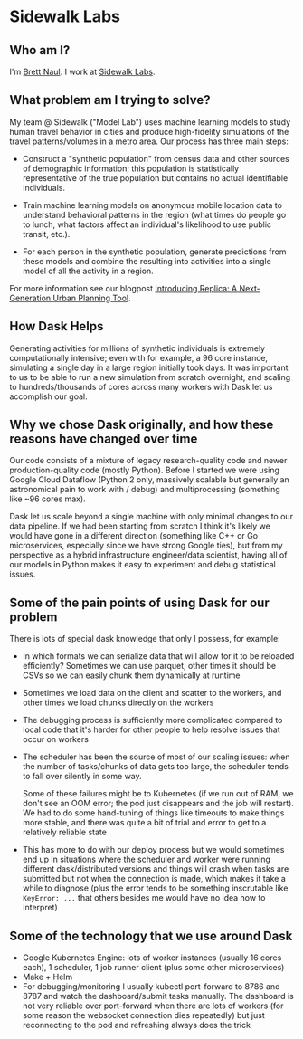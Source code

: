 Sidewalk Labs
=============

Who am I?
---------

I'm [Brett Naul](https://github.com/bnaul).
I work at [Sidewalk Labs](https://www.sidewalklabs.com/).


What problem am I trying to solve?
----------------------------------

My team @ Sidewalk ("Model Lab") uses machine learning models to study human
travel behavior in cities and produce high-fidelity simulations of the travel
patterns/volumes in a metro area. Our process has three main steps:

-   Construct a "synthetic population" from census data and other sources of
    demographic information; this population is statistically representative of
    the true population but contains no actual identifiable individuals.

-   Train machine learning models on anonymous mobile location data to
    understand behavioral patterns in the region (what times do people go to
    lunch, what factors affect an individual's likelihood to use public
    transit, etc.).

-   For each person in the synthetic population, generate predictions from
    these models and combine the resulting into activities into a single
    model of all the activity in a region.

For more information see our blogpost [Introducing Replica: A Next-Generation Urban Planning Tool](https://medium.com/sidewalk-talk/introducing-replica-a-next-generation-urban-planning-tool-1b7425222e9e).


How Dask Helps
--------------

Generating activities for millions of synthetic individuals is extremely
computationally intensive; even with for example, a 96 core instance,
simulating a single day in a large region initially took days. It was important
to us to be able to run a new simulation from scratch overnight, and scaling to
hundreds/thousands of cores across many workers with Dask let us accomplish our
goal.


Why we chose Dask originally, and how these reasons have changed over time
--------------------------------------------------------------------------

Our code consists of a mixture of legacy research-quality code and newer
production-quality code (mostly Python). Before I started we were using Google
Cloud Dataflow (Python 2 only, massively scalable but generally an astronomical
pain to work with / debug) and multiprocessing (something like ~96 cores max).

Dask let us scale beyond a single machine with only minimal changes to our data
pipeline. If we had been starting from scratch I think it's likely we would
have gone in a different direction (something like C++ or Go microservices,
especially since we have strong Google ties), but from my perspective as a
hybrid infrastructure engineer/data scientist, having all of our models in
Python makes it easy to experiment and debug statistical issues.


Some of the pain points of using Dask for our problem
-----------------------------------------------------

There is lots of special dask knowledge that only I possess, for example:

-   In which formats we can serialize data that will allow for it to be
    reloaded efficiently? Sometimes we can use parquet, other times it should
    be CSVs so we can easily chunk them dynamically at runtime

-   Sometimes we load data on the client and scatter to the workers, and other
    times we load chunks directly on the workers

-   The debugging process is sufficiently more complicated compared to local
    code that it's harder for other people to help resolve issues that occur
    on workers

-   The scheduler has been the source of most of our scaling issues: when
    the number of tasks/chunks of data gets too large, the scheduler tends
    to fall over silently in some way.

    Some of these failures might be to Kubernetes (if we run out of RAM, we
    don't see an OOM error; the pod just disappears and the job will restart).
    We had to do some hand-tuning of things like timeouts to make things more
    stable, and there was quite a bit of trial and error to get to a relatively
    reliable state

-   This has more to do with our deploy process but we would sometimes
    end up in situations where the scheduler and worker were running
    different dask/distributed versions and things will crash when tasks
    are submitted but not when the connection is made, which makes it
    take a while to diagnose (plus the error tends to be something
    inscrutable like `KeyError: ...` that others besides me would have no
    idea how to interpret)


Some of the technology that we use around Dask
----------------------------------------------

-   Google Kubernetes Engine: lots of worker instances (usually 16 cores each), 1
    scheduler, 1 job runner client (plus some other microservices)
-   Make + Helm
-   For debugging/monitoring I usually kubectl port-forward to 8786 and 8787
    and watch the dashboard/submit tasks manually. The dashboard is not very
    reliable over port-forward when there are lots of workers (for some reason
    the websocket connection dies repeatedly) but just reconnecting to the pod
    and refreshing always does the trick
